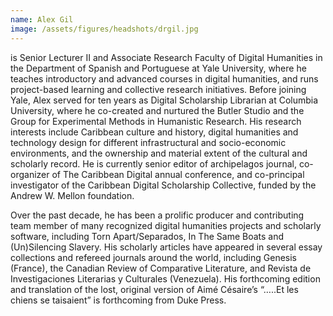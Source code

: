 ```yaml
---
name: Alex Gil
image: /assets/figures/headshots/drgil.jpg
---
```

is Senior Lecturer II and Associate Research Faculty of Digital Humanities in the Department of Spanish and Portuguese at Yale University, where he teaches introductory and advanced courses in digital humanities, and runs project-based learning and collective research initiatives. Before joining Yale, Alex served for ten years as Digital Scholarship Librarian at Columbia University, where he co-created and nurtured the Butler Studio and the Group for Experimental Methods in Humanistic Research. His research interests include Caribbean culture and history, digital humanities and technology design for different infrastructural and socio-economic environments, and the ownership and material extent of the cultural and scholarly record. He is currently senior editor of archipelagos journal, co-organizer of The Caribbean Digital annual conference, and co-principal investigator of the Caribbean Digital Scholarship Collective, funded by the Andrew W. Mellon foundation.

Over the past decade, he has been a prolific producer and contributing team member of many recognized digital humanities projects and scholarly software, including Torn Apart/Separados, In The Same Boats and (Un)Silencing Slavery. His scholarly articles have appeared in several essay collections and refereed journals around the world, including Genesis (France), the Canadian Review of Comparative Literature, and Revista de Investigaciones Literarias y Culturales (Venezuela).  His forthcoming edition and translation of the lost, original version of Aimé Césaire’s “…..Et les chiens se taisaient” is forthcoming from Duke Press.
